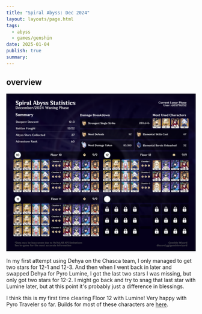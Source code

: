 ```yaml
---
title: "Spiral Abyss: Dec 2024"
layout: layouts/page.html
tags:
  - abyss
  - games/genshin
date: 2025-01-04
publish: true
summary: 
---
```

## overview
![Abyss Overview](./photos/12-24_abyss.png)

In my first attempt using Dehya on the Chasca team, I only managed to get two stars for 12-1 and 12-3. And then when I went back in later and swapped Dehya for Pyro Lumine, I got the last two stars I was missing, but only got two stars for 12-2. I might go back and try to snag that last star with Lumine later, but at this point it's probably just a difference in blessings.

I think this is my first time clearing Floor 12 with Lumine! Very happy with Pyro Traveler so far. Builds for most of these characters are [here](https://enka.network/u/jillian/4CmScP/10000007/1426132/).